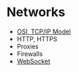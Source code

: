 # Networks

- [OSI, TCP/IP Model](tcp/tcp.md)
- HTTP, HTTPS
- Proxies
- Firewalls
- [WebSocket](WebSocket/WebSocket.md)